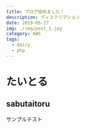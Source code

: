 ```yaml
---
title: ブログ始めました！
description: ディスクリプション
date: 2019-05-27
img: ./img/post_1.jpg
category: AWS
tags:
  - dairy
  - php
---
```


# たいとる
## sabutaitoru

サンプルテスト